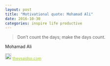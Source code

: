 ```yaml
---
layout: post
title: "Motivational quote: Mohamad Ali"
date: 2016-10-30
categories: inspire life productive
---
```

> Don’t count the days; make the days count.

Mohamad Ali

<span style="z-index:50;font-size:0.9em;"><img src="https://theysaidso.com/branding/theysaidso.png" height="20" width="20" alt="theysaidso.com"/><a href="https://theysaidso.com" title="Powered by quotes from theysaidso.com" style="color: #9fcc25; margin-left: 4px; vertical-align: middle;">theysaidso.com</a></span>
